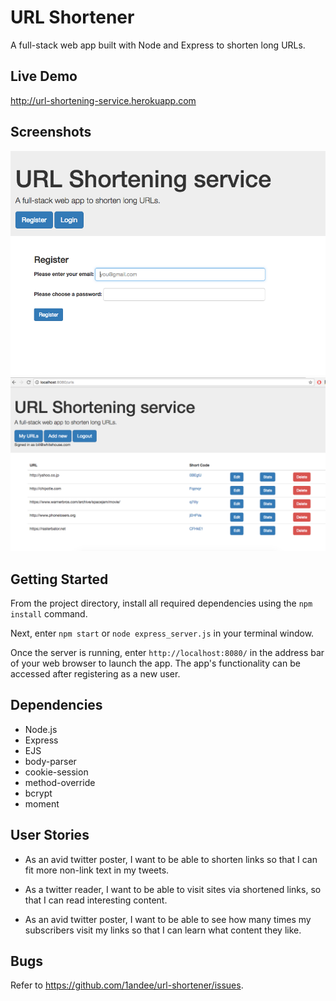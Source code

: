 # URL Shortener
A full-stack web app built with Node and Express to shorten long URLs.

## Live Demo
http://url-shortening-service.herokuapp.com

## Screenshots
!["Screenshot of Login page"](https://github.com/1andee/url-shortener/blob/master/docs/login-page.png)
!["Screenshot of URLs page"](https://github.com/1andee/url-shortener/blob/master/docs/urls-page.png)

## Getting Started
From the project directory, install all required dependencies using the `npm install` command.

Next, enter `npm start` or `node express_server.js` in your terminal window.

Once the server is running, enter `http://localhost:8080/` in the address bar of your web browser to launch the app. The app's functionality can be accessed after registering as a new user.

## Dependencies
- Node.js
- Express
- EJS
- body-parser
- cookie-session
- method-override
- bcrypt
- moment

## User Stories
- As an avid twitter poster, I want to be able to shorten links  so that I can fit more non-link text in my tweets.

- As a twitter reader,  I want to be able to visit sites via shortened links, so that I can read interesting content.

- As an avid twitter poster, I want to be able to see how many times my subscribers visit my links so that I can learn what content they like.

## Bugs
Refer to <https://github.com/1andee/url-shortener/issues>.
